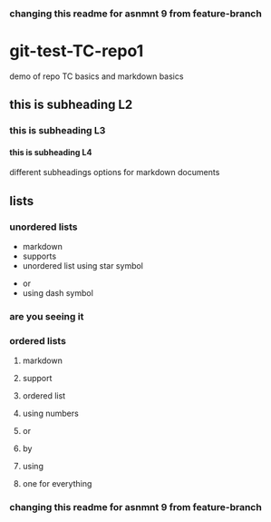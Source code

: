 ### changing this readme for asnmnt 9 from feature-branch 

# git-test-TC-repo1
demo of repo TC basics and markdown basics
## this is subheading L2
### this is subheading L3
#### this is subheading L4

different subheadings options for markdown documents

## lists
### unordered lists
* markdown 
* supports 
* unordered list  using star symbol

- or 
- using dash symbol 

### are you seeing it 
### ordered lists 
1. markdown
2. support 
3. ordered list 
4. using numbers

1. or 
1. by 
1. using 
1. one for everything


### changing this readme for asnmnt 9 from feature-branch 